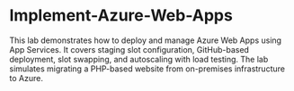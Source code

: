 # Implement-Azure-Web-Apps
This lab demonstrates how to deploy and manage Azure Web Apps using App Services. It covers staging slot configuration, GitHub-based deployment, slot swapping, and autoscaling with load testing. The lab simulates migrating a PHP-based website from on-premises infrastructure to Azure.

